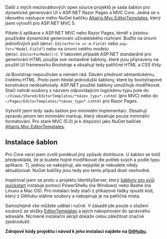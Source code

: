 <!-- dcterms:identifier = aspnetcz#5464 -->
<!-- dcterms:title = Jednoduché šablony pro generování UI v ASP.NET Core -->
<!-- dcterms:abstract = Další z mých mezisvátkových open source projektů je sada šablon pro dynamické generování UI v ASP.NET Razor Pages a MVC Core. -->
<!-- np9:categoryId = 7 -->
<!-- x4w:category = Software -->
<!-- np9:authorId = 1 -->
<!-- np9:authorEmail = michal.valasek@altairis.cz -->
<!-- dcterms:creator = Michal Altair Valášek -->
<!-- dcterms:created = 2017-12-27T01:52:35.187+01:00 -->
<!-- dcterms:date = 2017-12-27T01:53:52.03+01:00 -->
<!-- x4w:pictureWidth = 150 -->
<!-- x4w:pictureHeight = 150 -->
<!-- x4w:pictureUrl = /perex-pictures/20171227-jednoduche-sablony-pro-generovani-ui-v-asp-net-core.png -->

Další z mých mezisvátkových open source projektů je sada šablon pro dynamické generování UI v ASP.NET Razor Pages a MVC Core. Jedná se o ideového nástupce mého NuGet balíčku [Altairis.Mvc.EditorTemplates](https://www.nuget.org/packages/Altairis.Mvc.EditorTemplates/), který jsem vytvořil pro ASP.NET MVC 5.

Píšete-li aplikace v ASP.NET MVC nebo Razor Pages, téměř s jistotou používáte dynamické generování uživatelského rozhraní. Buďto na úrovni jednotlivých polí (`@Html.EditorFor(m => m.Field)` nebo `asp-for="Model.Field"`) nebo na úrovni celého modelu (`@Html.EditorForModel()`). V takovém případě ASP.NET standardně pro generování HTML použije své vestavěné šablony, které jsou připraveny na použití UI frameworku Bootstrap a obsahují tedy patřičné HTML a CSS třídy.

Já Bootstrap nepoužívám a nemám rád. Dávám přednost sémantickému, čistému HTML. Proto jsem hledal jednodušší šablony, které by bootstrapové konstrukce neobsahovaly. ASP.NET použité šablony umožňuje modifikovat. Stačí nahrát soubory s názvem odpovídajícím logickému typu pole do `~/Views/Shared/EditorTemplates/*název_typu*.cshtml` (pro MVC) nebo do `~/Pages/EditorTemplates/*název_typu*.cshtml` pro Razor Pages.

Vytvořil jsem tedy sadu šablon pro minimální implementaci. Obsahují opravdu jenom ten minimální markup, který obsahuje pouze minimální formátování. Pro staré MVC (5.0) je k dispozici jako NuGet balíček [Altairis.Mvc.EditorTemplates](https://www.nuget.org/packages/Altairis.Mvc.EditorTemplates/). 

## Instalace šablon

Pro Core verzi jsem zvolil poněkud jiný způsob distribuce. U šablon se totiž předpokládá, že je budete hojně modifikovat dle potřeb svých a podle typu aplikace. Tj. jednou se nakopírují, ale nejspíše je nebudete nikdy aktualizovat. NuGet balíčky jsou tedy pro tento případ dosti nevhodné.

Inspiroval jsem se proto u projektu IdentityServer, který [šablony pro svůj quickstart](https://github.com/IdentityServer/IdentityServer4.Quickstart.UI/) instaluje pomocí PowerShellu (na Windows) nebo Bashe (na Linuxu a Mac OS). Pro instalaci tedy stačí z příkazové řádky spustit kód, který z GitHubu stáhne soubory a nakopíruje je na patřičná místa.

Samozřejmě vše můžete udělat i ručně. V zásadě jde pouze o stažení souborů ze složky [EditorTemplates](https://github.com/ridercz/Altairis.RazorPages.EditorTemplates/tree/master/Pages/EditorTemplates) a jejich nakopírování do správného adresáře. Nicméně instalační skript dokáže celou záležitost značně zjednodušit.

**Zdrojové kódy projektu i návod k jeho instalaci najdete na **[**GitHubu**](https://github.com/ridercz/Altairis.RazorPages.EditorTemplates)**.**
